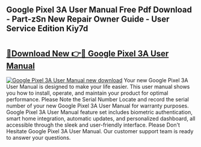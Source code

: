 ## Google Pixel 3A User Manual Free Pdf Download - Part-zSn New Repair Owner Guide - User Service Edition Kiy7d

# <h2><a href="http://bc43860.oget.top/?id=Google+Pixel+3A+User+Manual">🔗Download New 👉🔴 Google Pixel 3A User Manual</a></h2>

[![Google Pixel 3A User Manual new download](https://i.imgur.com/5g1atiW.png)](http://bc43860.oget.top/?id=Google+Pixel+3A+User+Manual)
Your new Google Pixel 3A User Manual is designed to make your life easier. This user manual shows you how to install, operate, and maintain your product for optimal performance. Please Note the Serial Number Locate and record the serial number of your new Google Pixel 3A User Manual for warranty purposes. Google Pixel 3A User Manual feature set includes biometric authentication, smart home integration, automatic updates, and personalized dashboard, all accessible through the sleek and user-friendly interface. Please Don't Hesitate Google Pixel 3A User Manual. Our customer support team is ready to answer your questions.
